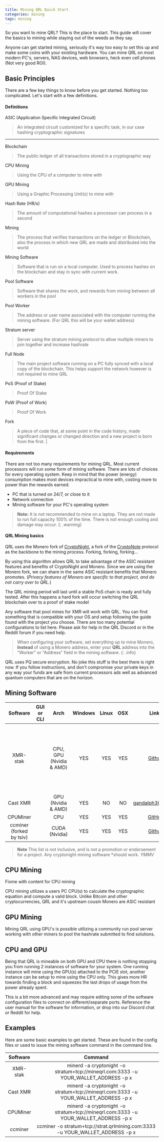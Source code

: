 ```yaml
---
title: Mining QRL Quick Start
categories: mining
tags: mining
---
```



So you want to mine QRL? This is the place to start. This guide will cover the basics to mining while staying out of the weeds as they say.

Anyone can get started mining, seriously it's way too easy to set this up and make some coins with your existing hardware. You can mine QRL on most modern PC's, servers, NAS devices, web browsers, heck even cell phones (Not very good ROI). 


## Basic Principles

There are a few key things to know before you get started. Nothing too complicated. Let's start with a few definitions.

#### Definitions

ASIC (Application Specific Integrated Circuit)

> An integrated circuit customized for a specific task, in our case hashing cryptographic signatures

* * *

Blockchain

> The public ledger of all transactions stored in a cryptographic way

CPU Mining

> Using the CPU of a computer to mine with

GPU Mining

> Using a Graphic Processing Unit(s) to mine with

Hash Rate (HR/s)

> The amount of computational hashes a processor can process in a second

Mining

> The process that verifies transactions on the ledger or Blockchain, also the process in which new QRL are made and distributed into the world

Mining Software

> Software that is run on a local computer. Used to process hashes on the blockchain and stay in sync with current work.

Pool Software

> Software that shares the work, and rewards from mining between all workers in the pool

Pool Worker

> The address or user name associated with the computer running the mining software. (For QRL this will be your wallet address)	

Stratum server

> Server using the stratum mining protocol to allow multiple miners to join together and increase hashrate

Full Node

> The main project software running on a PC fully synced with a local copy of the blockchain. This helps support the network however is not required to mine QRL

PoS (Proof of Stake)

> Proof Of Stake

PoW (Proof of Work) 	

> Proof Of Work

Fork

> A piece of code that, at some point in the code history, made significant changes or changed direction and a new project is born from the first.	|

#### Requirements

There are not too many requirements for mining QRL. Most current processors will run some form of mining software. There are lots of choices for every operating system. Keep in mind that the power (energy) consumption makes most devices impractical to mine with, costing more to power than the rewards earned.

* PC that is turned on 24/7, or close to it
* Network connection
* Mining software for your PC's operating system

> **Note:** It is not recommended to mine on a laptop. They are not made to run full capacity 100% of the time. There is not enough cooling and damage may occur.
{: .warning}

#### QRL Mining basics

QRL uses the Monero fork of [CryptoNight](http://cryptonite.info), a fork of the [CryptoNote](https://cryptonote.org/) protocol as the backbone to the mining process. Forking, forking, forking... 

By using this algorithm allows QRL to take advantage of the ASIC resistant features and benefits of CryptoNight and Monero. Since we are using the Monero fork, we can share in the same ASIC resistant benefits that Monero promotes. (*Privacy features of Monero are specific to that project, and do not carry over to QRL.*)

The QRL mining period will last until a stable PoS chain is ready and fully tested. After this happens a hard fork will occur switching the QRL blockchain over to a proof of stake model

Any software that pool mines for XMR will work with QRL. You can find something that is compatible with your OS and setup following the guide found with the project you choose. There are too many potential configurations to list here. Please ask for help in the QRL Discord or in the Reddit forum if you need help. 

> When configuring your software, set everything up to mine Monero, **Instead** of using a Monero address, enter your **QRL** address into the "Worker" or "Address" field in the mining software.
{: .info}

QRL uses PQ secure encryption. No joke this stuff is the best there is right now. If you follow instructions, and don't compromise your private keys in any way your funds are safe from current processors ads well as advanced quantum computers that are on the horizon.

## Mining Software

| Software      | GUI or CLI | Arch | Windows     | Linux |  OSX   |  Links | Notes	|
|:-------------:|:--:|:-----:|:-----------:|:-----:|:------:|:------:|:-------:|
|   XMR-stak    | 	|	CPU, GPU (Nvidia & AMD) |  YES     |  YES     |  YES      | [Github](https://github.com/fireice-uk/xmr-stak/releases) | guided start, Open Source, TLS support, HTML statistics page, JSON API	|
|   Cast XMR    |  	|	GPU (Nvidia & AMD) |    YES  |  NO   |  NO    | [gandalph3000.com](http://www.gandalph3000.com/cast_xmr/cast-xmr-optimized-cryptonight-miner-for-rx-vega/) | 	|
|   CPUMiner |  	|	CPU  |    YES     |  YES   |  YES   | [GitHub](https://github.com/tpruvot/cpuminer-multi) | 	|
|   ccminer (forked by tsiv)   | 	|	CUDA (Nvidia) |  YES       |  YES   |   YES   | [Github](https://github.com/tsiv/ccminer-cryptonight) | 	|



> **Note** This list is not inclusive, and is not a promotion or endorsement for a project. Any cryptonight mining software \*should work. *YMMV*


## CPU Mining

Fixme with content for CPU mining

CPU mining utilizes a users PC CPU(s) to calculate the cryptographic equation and compute a valid block. Unlike Bitcoin and other cryptocurrencies, QRL and it's upstream cousin Monero are ASIC resistant


## GPU Mining

Mining QRL using GPU's is possible utilizing a community run pool server working with other miners to pool the hashrate submitted to find solutions. 


## CPU and GPU

Being that QRL is mineable on both GPU and CPU there is nothing stopping you from running 2 instances of software for your system. One running instance will mine using the GPU(s) attached to the PCIE slot, another instance can be setup to mine using the CPU only. This gives more HR towards finding a block and squeezes the last drops of usage from the power already spent.

This is a bit more advanced and may require editing some of the software configuration files to connect on different/separate ports. Reference the user manual for the software for information, or drop into our Discord chat or Reddit for help.

## Examples
Here are some basic examples to get started. These are found in the config files or used to issue the mining software command in the command line.

| Software      | Command |
| :------------:|:-------:|
|   XMR-stak | minerd -a cryptonight -o stratum+tcp://mineqrl.com:3333 -u YOUR_WALLET_ADDRESS -p x |
|   Cast XMR | minerd -a cryptonight -o stratum+tcp://mineqrl.com:3333 -u YOUR_WALLET_ADDRESS -p x  |
|   CPUMiner | minerd -a cryptonight -o stratum+tcp://mineqrl.com:3333 -u YOUR_WALLET_ADDRESS -p x  |
|   ccminer  | ccminer -o stratum+tcp://strat.qrlmining.com:3333 -u YOUR_WALLET_ADDRESS -p x |
